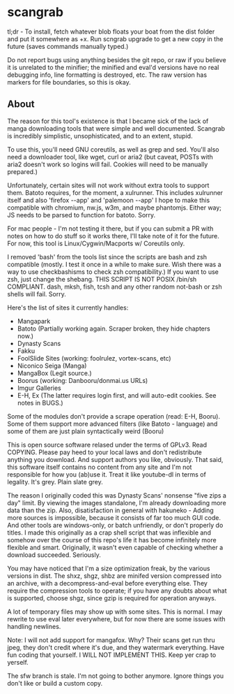 scangrab
=====

tl;dr - To install, fetch whatever blob floats your boat from the dist folder and put it somewhere as +x. Run scngrab upgrade to get a new copy in the future (saves commands manually typed.)

Do not report bugs using anything besides the git repo, or raw if you believe it is unrelated to the minifier; the minified and eval'd versions have no real debugging info, line formatting is destroyed, etc. The raw version has markers for file boundaries, so this is okay.

About
-----

The reason for this tool's existence is that I became sick of the lack of manga downloading tools that were simple and well documented. Scangrab is incredibly simplistic, unsophisticated, and to an extent, stupid.

To use this, you'll need GNU coreutils, as well as grep and sed. You'll also need a downloader tool, like wget, curl or aria2 (but caveat, POSTs with aria2 doesn't work so logins will fail. Cookies will need to be manually prepared.)

Unfortunately, certain sites will not work without extra tools to support them. Batoto requires, for the moment, a xulrunner. This includes xulrunner itself and also 'firefox --app' and 'palemoon --app' I hope to make this compatible with chromium, nw.js, w3m, and maybe phantomjs. Either way; JS needs to be parsed to function for batoto. Sorry.

For mac people - I'm not testing it there, but if you can submit a PR with notes on how to do stuff so it works there, I'll take note of it for the future. For now, this tool is Linux/Cygwin/Macports w/ Coreutils only.

I removed 'bash' from the tools list since the scripts are bash and zsh compatible (mostly. I test it once in a while to make sure. Wish there was a way to use checkbashisms to check zsh compatibility.) If you want to use zsh, just change the shebang. THIS SCRIPT IS NOT POSIX /bin/sh COMPLIANT. dash, mksh, fish, tcsh and any other random not-bash or zsh shells will fail. Sorry.

Here's the list of sites it currently handles:

 * Mangapark
 * Batoto (Partially working again. Scraper broken, they hide chapters now.)
 * Dynasty Scans
 * Fakku
 * FoolSlide Sites (working: foolrulez, vortex-scans, etc)
 * Niconico Seiga (Manga)
 * MangaBox (Legit source.)
 * Boorus (working: Danbooru/donmai.us URLs)
 * Imgur Galleries
 * E-H, Ex (The latter requires login first, and will auto-edit cookies. See notes in BUGS.)

Some of the modules don't provide a scrape operation (read: E-H, Booru). Some of them support more advanced filters (like Batoto - language) and some of them are just plain syntactically weird (Booru)

This is open source software relased under the terms of GPLv3. Read COPYING. Please pay heed to your local laws and don't redistribute anything you download. And support authors you like, obviously. That said, this software itself contains no content from any site and I'm not responsible for how you (ab)use it. Treat it like youtube-dl in terms of legality. It's grey. Plain slate grey.

The reason I originally coded this was Dynasty Scans' nonsense "five zips a day" limit. By viewing the images standalone, I'm already downloading more data than the zip. Also, disatisfaction in general with hakuneko - Adding more sources is impossible, because it consists of far too much GUI code. And other tools are windows-only, or batch unfriendly, or don't properly do titles. I made this originally as a crap shell script that was inflexible and somehow over the course of this repo's life it has become infinitely more flexible and smart. Originally, it wasn't even capable of checking whether a download succeeded. Seriously.

You may have noticed that I'm a size optimization freak, by the various versions in dist. The shxz, shgz, shbz are minifed version compressed into an archive, with a decompress-and-eval before everything else. They require the compression tools to operate; if you have any doubts about what is supported, choose shgz, since gzip is required for operation anyways.

A lot of temporary files may show up with some sites. This is normal. I may rewrite to use eval later everywhere, but for now there are some issues with handling newlines.

Note: I will not add support for mangafox. Why? Their scans get run thru jpeg, they don't credit where it's due, and they watermark everything. Have fun coding that yourself. I WILL NOT IMPLEMENT THIS. Keep yer crap to yerself.

The sfw branch is stale. I'm not going to bother anymore. Ignore things you don't like or build a custom copy.
